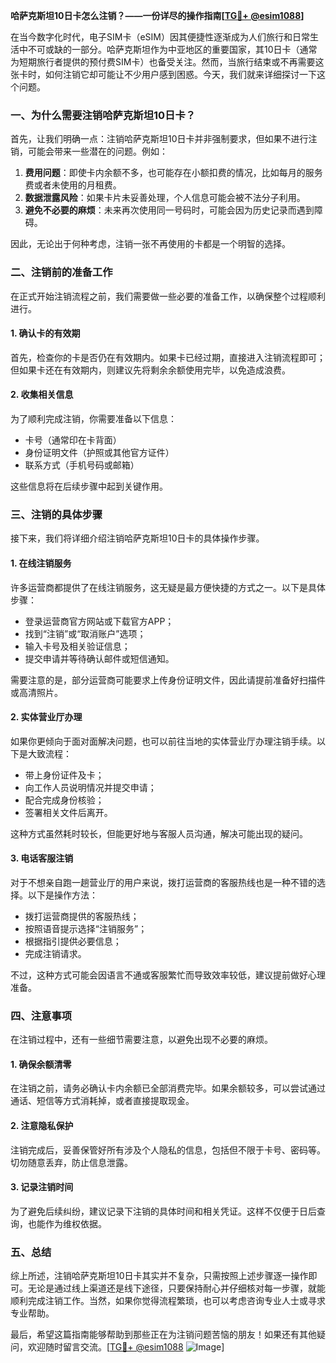 **哈萨克斯坦10日卡怎么注销？——一份详尽的操作指南[[TG💪+ @esim1088](https://t.me/s/esim1088)]**

在当今数字化时代，电子SIM卡（eSIM）因其便捷性逐渐成为人们旅行和日常生活中不可或缺的一部分。哈萨克斯坦作为中亚地区的重要国家，其10日卡（通常为短期旅行者提供的预付费SIM卡）也备受关注。然而，当旅行结束或不再需要这张卡时，如何注销它却可能让不少用户感到困惑。今天，我们就来详细探讨一下这个问题。

### 一、为什么需要注销哈萨克斯坦10日卡？

首先，让我们明确一点：注销哈萨克斯坦10日卡并非强制要求，但如果不进行注销，可能会带来一些潜在的问题。例如：

1. **费用问题**：即使卡内余额不多，也可能存在小额扣费的情况，比如每月的服务费或者未使用的月租费。
2. **数据泄露风险**：如果卡片未妥善处理，个人信息可能会被不法分子利用。
3. **避免不必要的麻烦**：未来再次使用同一号码时，可能会因为历史记录而遇到障碍。

因此，无论出于何种考虑，注销一张不再使用的卡都是一个明智的选择。

### 二、注销前的准备工作

在正式开始注销流程之前，我们需要做一些必要的准备工作，以确保整个过程顺利进行。

#### 1. 确认卡的有效期
首先，检查你的卡是否仍在有效期内。如果卡已经过期，直接进入注销流程即可；但如果卡还在有效期内，则建议先将剩余余额使用完毕，以免造成浪费。

#### 2. 收集相关信息
为了顺利完成注销，你需要准备以下信息：
   - 卡号（通常印在卡背面）
   - 身份证明文件（护照或其他官方证件）
   - 联系方式（手机号码或邮箱）

这些信息将在后续步骤中起到关键作用。

### 三、注销的具体步骤

接下来，我们将详细介绍注销哈萨克斯坦10日卡的具体操作步骤。

#### 1. 在线注销服务
许多运营商都提供了在线注销服务，这无疑是最方便快捷的方式之一。以下是具体步骤：
   - 登录运营商官方网站或下载官方APP；
   - 找到“注销”或“取消账户”选项；
   - 输入卡号及相关验证信息；
   - 提交申请并等待确认邮件或短信通知。

需要注意的是，部分运营商可能要求上传身份证明文件，因此请提前准备好扫描件或高清照片。

#### 2. 实体营业厅办理
如果你更倾向于面对面解决问题，也可以前往当地的实体营业厅办理注销手续。以下是大致流程：
   - 带上身份证件及卡；
   - 向工作人员说明情况并提交申请；
   - 配合完成身份核验；
   - 签署相关文件后离开。

这种方式虽然耗时较长，但能更好地与客服人员沟通，解决可能出现的疑问。

#### 3. 电话客服注销
对于不想亲自跑一趟营业厅的用户来说，拨打运营商的客服热线也是一种不错的选择。以下是操作方法：
   - 拨打运营商提供的客服热线；
   - 按照语音提示选择“注销服务”；
   - 根据指引提供必要信息；
   - 完成注销请求。

不过，这种方式可能会因语言不通或客服繁忙而导致效率较低，建议提前做好心理准备。

### 四、注意事项

在注销过程中，还有一些细节需要注意，以避免出现不必要的麻烦。

#### 1. 确保余额清零
在注销之前，请务必确认卡内余额已全部消费完毕。如果余额较多，可以尝试通过通话、短信等方式消耗掉，或者直接提取现金。

#### 2. 注意隐私保护
注销完成后，妥善保管好所有涉及个人隐私的信息，包括但不限于卡号、密码等。切勿随意丢弃，防止信息泄露。

#### 3. 记录注销时间
为了避免后续纠纷，建议记录下注销的具体时间和相关凭证。这样不仅便于日后查询，也能作为维权依据。

### 五、总结

综上所述，注销哈萨克斯坦10日卡其实并不复杂，只需按照上述步骤逐一操作即可。无论是通过线上渠道还是线下途径，只要保持耐心并仔细核对每一步骤，就能顺利完成注销工作。当然，如果你觉得流程繁琐，也可以考虑咨询专业人士或寻求专业帮助。

最后，希望这篇指南能够帮助到那些正在为注销问题苦恼的朋友！如果还有其他疑问，欢迎随时留言交流。[[TG💪+ @esim1088](https://t.me/s/esim1088) ![Image](https://i.postimg.cc/4NQfJmqS/Snipaste-2025-05-13-00-14-12.png)]